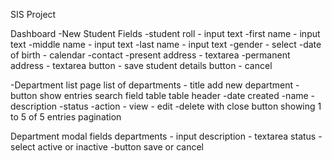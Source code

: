 SIS Project

Dashboard
-New Student Fields
-student roll - input text
-first name - input text
-middle name - input text
-last name - input text
-gender - select
-date of birth - calendar
-contact
-present address - textarea
-permanent address - textarea
button - save student details
button - cancel

-Department list page
list of departments - title
add new department - button
show entries
search field
table
table header
-date created
-name
-description
-status
-action - view - edit -delete with close button
showing 1 to 5 of 5 entries
pagination

Department modal
fields
departments - input
description - textarea
status - select active or inactive
-button save or cancel

